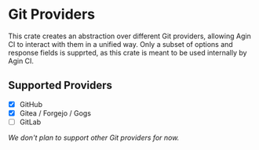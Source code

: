 # Git Providers

This crate creates an abstraction over different Git providers, allowing Agin CI to interact with them in a unified way. Only a subset of options and response fields is supprted, as this crate is meant to be used internally by Agin CI.

## Supported Providers
- [x] GitHub
- [x] Gitea / Forgejo / Gogs
- [ ] GitLab

*We don't plan to support other Git providers for now.*
